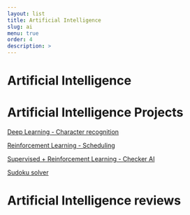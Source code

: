 ```yaml
---
layout: list
title: Artificial Intelligence
slug: ai
menu: true
order: 4
description: >
---
```


# Artificial Intelligence

# Artificial Intelligence Projects

[Deep Learning - Character recognition](https://yejip.com/pro/ANN.html)

[Reinforcement Learning - Scheduling](https://yejip.com/pro/GA.html)

[Supervised + Reinforcement Learning - Checker AI](https://yejip.com/pro/Checker.html)

[Sudoku solver](https://yejip.com/pro/Sudoku.html)

# Artificial Intelligence reviews

